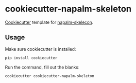 
# cookiecutter-napalm-skeleton

[Cookiecutter](https://cookiecutter.readthedocs.io/en/latest/) template for [napalm-skelecon](https://github.com/napalm-automation/napalm-skeleton).

## Usage

Make sure cookiecutter is installed:

```sh
pip install cookiecutter
```

Run the command, fill out the blanks:
```sh
cookiecutter cookiecutter-napalm-skeleton
```


